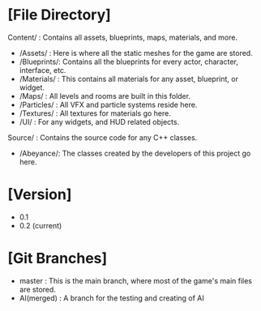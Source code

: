 [File Directory]
================

Content/ : Contains all assets, blueprints, maps, materials, and more.
   - /Assets/    : Here is where all the static meshes for the game are stored.
   - /Blueprints/: Contains all the blueprints for every actor, character, interface, etc.
   - /Materials/ : This contains all materials for any asset, blueprint, or widget.
   - /Maps/      : All levels and rooms are built in this folder.
   - /Particles/ : All VFX and particle systems reside here.
   - /Textures/  : All textures for materials go here.
   - /UI/        : For any widgets, and HUD related objects.

Source/ : Contains the source code for any C++ classes.
   - /Abeyance/: The classes created by the developers of this project go here.

[Version]
=========
- 0.1
- 0.2 (current)

[Git Branches]
==============
- master     : This is the main branch, where most of the game's main files are stored.
- AI(merged) : A branch for the testing and creating of AI
